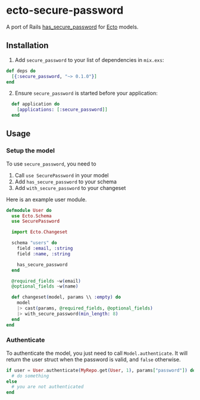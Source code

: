 # ecto-secure-password

A port of Rails [has_secure_password](http://api.rubyonrails.org/classes/ActiveModel/SecurePassword/ClassMethods.html) for [Ecto](https://github.com/elixir-lang/ecto) models.

## Installation

1. Add `secure_password` to your list of dependencies in `mix.exs`:

```elixir
def deps do
  [{:secure_password, "~> 0.1.0"}]
end
```

2. Ensure `secure_password` is started before your application:

```elixir
  def application do
    [applications: [:secure_password]]
  end
```

## Usage

### Setup the model

To use `secure_password`, you need to

1. Call `use SecurePassword` in your model
2. Add `has_secure_password` to your schema
3. Add `with_secure_password` to your changeset

Here is an example user module.

```elixir
defmodule User do
  use Ecto.Schema
  use SecurePassword

  import Ecto.Changeset

  schema "users" do
    field :email, :string
    field :name, :string

    has_secure_password
  end

  @required_fields ~w(email)
  @optional_fields ~w(name)

  def changeset(model, params \\ :empty) do
    model
    |> cast(params, @required_fields, @optional_fields)
    |> with_secure_password(min_length: 8)
  end
end
```

### Authenticate

To authenticate the model, you just need to call `Model.authenticate`.
It will return the user struct when the password is valid, and `false` otherwise.

```elixir
if user = User.authenticate(MyRepo.get(User, 1), params["password"]) do
  # do something
else
  # you are not authenticated
end
```
